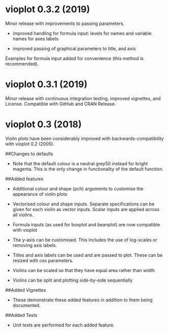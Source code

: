 # vioplot 0.3.2 (2019)

Minor release with improvements to passing parameters.

- improved handling for formula input: levels for names and variable names for axes labels

- improved passing of graphical parameters to title, and axis

Examples for formula input added for convenience (this method is recommended).

# vioplot 0.3.1 (2019)

Minor release with continuous integration testing, improved vignettes, and License. Compatible with GitHub and CRAN Release.

# vioplot 0.3 (2018)

Violin plots have been considerably improved with backwards-compatibility with vioplot 0.2 (2005).

##Changes to defaults

* Note that the default colour is a neutral grey50 instead for bright magenta. This is the only change in functionality of the default function.

##Added features

* Additional colour and shape (pch) arguments to customise the appearance of violin plots

* Vectorised colour and shape inputs. Separate specifications can be given for each violin as vector inputs. Scalar inputs are applied across all violins.

* Formula inputs (as used for boxplot and beanplot) are now compatible with vioplot

* The y-axis can be customised. This includes the use of log-scales or removing axis labels.

* Titles and axis labels can be used and are passed to plot. These can be resized with cex parameters.

* Violins can be scaled so that they have equal area rather than width

* Violins can be split and plotting side-by-side sequentially

##Added Vignettes

* These demonstrate these added features in addition to them being documented.

##Added Tests

* Unit tests are performed for each added feature.
